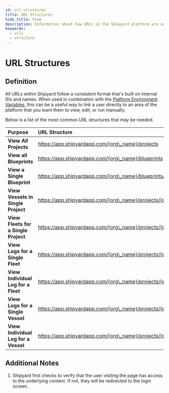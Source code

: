 ```yaml
---
id: url-structures
title: URL Structures
hide_title: true
description: Information about how URLs in the Shipyard platform are automatically generated with IDs.
keywords:
  - urls
  - structure
---
```


# URL Structures

## Definition

All URLs within Shipyard follow a consistent format that's built on internal IDs and names. When used in combination with the [Platform Environment Variables](../vessels/environment-variables/platform-environment-variables.md), this can be a useful way to link a user directly to an area of the platform that you want them to view, edit, or run manually.

Below is a list of the most common URL structures that may be needed.

| Purpose                              | URL Structure                                                                                      |
| :----------------------------------- | :------------------------------------------------------------------------------------------------- |
| **View All Projects**                | https://app.shipyardapp.com/{org\_name}/projects                                                   |
| **View all Blueprints**              | https://app.shipyardapp.com/{org\_name}/blueprints                                                 |
| **View a Single Blueprint**          | https://app.shipyardapp.com/{org\_name}/blueprints/{blueprint\_id}                                 |
| **View Vessels in Single Project**   | https://app.shipyardapp.com/{org\_name}/projects/{project\_id}/vessels                             |
| **View Fleets for a Single Project** | https://app.shipyardapp.com/{org\_name}/projects/{project\_id}/fleets                              |
| **View Logs for a Single Fleet**     | https://app.shipyardapp.com/{org\_name}/projects/{project\_id}/fleets/{fleet\_id}/logs             |
| **View Individual Log for a Fleet**  | https://app.shipyardapp.com/{org\_name}/projects/{project\_id}/fleets/{fleet\_id}/logs/{log\_id}   |
| **View Logs for a Single Vessel**    | https://app.shipyardapp.com/{org\_name}/projects/{project\_id}/vessels/{vessel\_id}/logs           |
| **View Individual Log for a Vessel** | https://app.shipyardapp.com/{org\_name}/projects/{project\_id}/vessels/{vessel\_id}/logs/{log\_id} |

## Additional Notes

1. Shipyard first checks to verify that the user visiting the page has access to the underlying content. If not, they will be redirected to the login screen.
